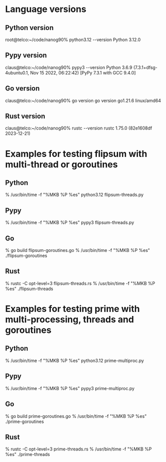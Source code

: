# Language versions

## Python version
root@telco:~/code/nanog90% python3.12 --version
Python 3.12.0

## Pypy version
claus@telco:~/code/nanog90% pypy3 --version
Python 3.6.9 (7.3.1+dfsg-4ubuntu0.1, Nov 15 2022, 06:22:42)
[PyPy 7.3.1 with GCC 9.4.0]

## Go version
claus@telco:~/code/nanog90% go version
go version go1.21.6 linux/amd64

## Rust version
claus@telco:~/code/nanog90% rustc --version
rustc 1.75.0 (82e1608df 2023-12-21)
	
# Examples for testing  flipsum with multi-thread or goroutines

## Python
% /usr/bin/time -f "%MKB %P %es" python3.12 flipsum-threads.py

## Pypy
% /usr/bin/time -f "%MKB %P %es" pypy3 flipsum-threads.py

## Go
% go build flipsum-goroutines.go
% /usr/bin/time -f "%MKB %P %es" ./flipsum-goroutines

## Rust
% rustc -C opt-level=3 flipsum-threads.rs
% /usr/bin/time -f "%MKB %P %es" ./flipsum-threads



# Examples for testing prime with multi-processing, threads and goroutines

## Python
% /usr/bin/time -f "%MKB %P %es" python3.12 prime-multiproc.py

## Pypy
% /usr/bin/time -f "%MKB %P %es" pypy3 prime-multiproc.py

## Go
% go build prime-goroutines.go
% /usr/bin/time -f "%MKB %P %es" ./prime-goroutines

## Rust
% rustc -C opt-level=3 prime-threads.rs
% /usr/bin/time -f "%MKB %P %es" ./prime-threads
